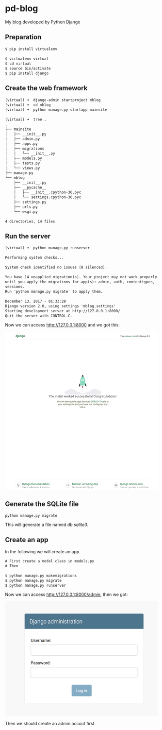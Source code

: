 # pd-blog

My blog developed by Python Django

## Preparation

```
$ pip install virtualenv

$ virtualenv virtual
$ cd virtual
$ source bin/activate
$ pip install django
```

## Create the web framework

```
(virtual) ➜  django-admin startproject mblog
(virtual) ➜  cd mblog
(virtual) ➜  python manage.py startapp mainsite

(virtual) ➜  tree .
.
├── mainsite
│   ├── __init__.py
│   ├── admin.py
│   ├── apps.py
│   ├── migrations
│   │   └── __init__.py
│   ├── models.py
│   ├── tests.py
│   └── views.py
├── manage.py
└── mblog
    ├── __init__.py
    ├── __pycache__
    │   ├── __init__.cpython-36.pyc
    │   └── settings.cpython-36.pyc
    ├── settings.py
    ├── urls.py
    └── wsgi.py

4 directories, 14 files
```

## Run the server

```
(virtual) ➜  python manage.py runserver

Performing system checks...

System check identified no issues (0 silenced).

You have 14 unapplied migration(s). Your project may not work properly until you apply the migrations for app(s): admin, auth, contenttypes, sessions.
Run 'python manage.py migrate' to apply them.

December 13, 2017 - 01:33:28
Django version 2.0, using settings 'mblog.settings'
Starting development server at http://127.0.0.1:8000/
Quit the server with CONTROL-C.

```

Now we can access http://127.0.0.1:8000 and we got this:

![Running screenshot](./picture/run.png)


## Generate the SQLite file

```
python manage.py migrate
```

This will generate a file named *db.sqlite3*.

## Create an app

In the following we will create an app.

```
# First create a model class in models.py
# Then

$ python manage.py makemigrations
$ python manage.py migrate
$ python manage.py runserver
```

Now we can access http://127.0.0.1:8000/admin, then we got:

![Admin](./picture/admin.png)

Then we should create an admin accout first.

```

```